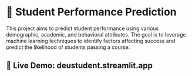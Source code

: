 # 📘 Student Performance Prediction

This project aims to predict student performance using various demographic, academic, and behavioral attributes. The goal is to leverage machine learning techniques to identify factors affecting success and predict the likelihood of students passing a course.

🔗 Live Demo: deustudent.streamlit.app
---
